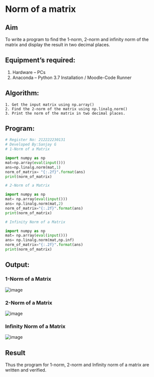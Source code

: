 # Norm of a matrix
## Aim
To write a program to find the 1-norm, 2-norm and infinity norm of the matrix and display the result in two decimal places.
## Equipment’s required:
1.	Hardware – PCs
2.	Anaconda – Python 3.7 Installation / Moodle-Code Runner
## Algorithm:
	1. Get the input matrix using np.array()   
    2. Find the 2-norm of the matrix using np.linalg.norm()
	3. Print the norm of the matrix in two decimal places.
## Program:
```Python
# Register No: 212222230131
# Developed By:Sanjay G
# 1-Norm of a Matrix

import numpy as np
mat=np.array(eval(input()))
ans=np.linalg.norm(mat,1)
norm_of_matrix= "{:.2f}".format(ans)
print(norm_of_matrix)

# 2-Norm of a Matrix

import numpy as np
mat= np.array(eval(input()))
ans= np.linalg.norm(mat,2)
norm_of_matrix="{:.2f}".format(ans)
print(norm_of_matrix)

# Infinity Norm of a Matrix

import numpy as np
mat= np.array(eval(input()))
ans= np.linalg.norm(mat,np.inf)
norm_of_matrix="{:.2f}".format(ans)
print(norm_of_matrix)

```
## Output:
### 1-Norm of a Matrix
![image](https://github.com/Sanjay-sg/Norm-of-a-matrix/assets/119559022/d678939d-d06b-4b37-a9fe-31887df3859a)

### 2-Norm of a Matrix
![image](https://github.com/Sanjay-sg/Norm-of-a-matrix/assets/119559022/471b6e36-b4e6-416d-b7f1-2defae8d2514)

### Infinity Norm of a Matrix
![image](https://github.com/Sanjay-sg/Norm-of-a-matrix/assets/119559022/f80e368b-db85-4398-819f-9fba7ee623ed)


## Result
Thus the program for 1-norm, 2-norm and Infinity norm of a matrix are written and verified.
